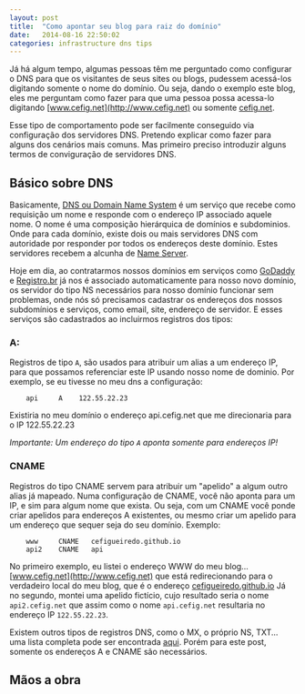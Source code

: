 ```yaml
---
layout: post
title:  "Como apontar seu blog para raiz do domínio"
date:   2014-08-16 22:50:02
categories: infrastructure dns tips
---
```


Já há algum tempo, algumas pessoas têm me perguntado como configurar o DNS para que os visitantes de seus sites ou blogs, pudessem acessá-los digitando somente o nome do domínio. Ou seja, dando o exemplo este blog, eles me perguntam como fazer para que uma pessoa possa acessa-lo digitando [www.cefig.net](http://www.cefig.net) ou somente [cefig.net](http://cefig.net).

Esse tipo de comportamento pode ser facilmente conseguido via configuração dos servidores DNS. Pretendo explicar como fazer para alguns dos cenários mais comuns. Mas primeiro preciso introduzir alguns termos de conviguração de servidores DNS.

## Básico sobre DNS

Basicamente, [DNS ou Domain Name System](http://en.wikipedia.org/wiki/Domain_Name_System) é um serviço que recebe como requisição um nome e responde com o endereço IP associado aquele nome. O nome é uma composição hierárquica de domínios e subdominios. Onde para cada domínio, existe dois ou mais servidores DNS com autoridade por responder por todos os endereços deste domínio. Estes servidores recebem a alcunha de [Name Server](http://en.wikipedia.org/wiki/Name_server). 

Hoje em dia, ao contratarmos nossos domínios em serviços como [GoDaddy](http://godaddy.com) e [Registro.br](http://registro.br) já nos é associado automaticamente para nosso novo domínio, os servidor do tipo NS necessários para nosso domínio funcionar sem problemas, onde nós só precisamos cadastrar os endereços dos nossos subdomínios e serviços, como email, site, endereço de servidor. E esses serviços são cadastrados ao incluirmos registros dos tipos:

### A:
Registros de tipo `A`, são usados para atribuir um alias a um endereço IP, para que possamos referenciar este IP usando nosso nome de dominio. 
Por exemplo, se eu tivesse no meu dns a configuração: 
        
        api     A    122.55.22.23

Existiria no meu domínio o endereço api.cefig.net  que me direcionaria para o IP 122.55.22.23

*Importante: Um endereço do tipo `A` aponta somente para endereços IP!*

### CNAME
Registros do tipo CNAME servem para atribuir um "apelido" a algum outro alias já mapeado. Numa configuração de CNAME, você não aponta para um IP, e sim para algum nome que exista. Ou seja, com um CNAME você ponde criar apelidos para endereços A existentes, ou mesmo criar um apelido para um endereço que sequer seja do seu domínio. Exemplo:

        www     CNAME   cefigueiredo.github.io
        api2    CNAME   api

No primeiro exemplo, eu listei o endereço WWW do meu blog... [www.cefig.net](http://www.cefig.net) que está redirecionando para o verdadeiro local do meu blog, que é o endereço [cefigueiredo.github.io](http://cefigueiredo.github.io)
Já no segundo, montei uma apelido fictício, cujo resultado seria o nome `api2.cefig.net` que assim como o nome `api.cefig.net` resultaria no endereço IP `122.55.22.23`.


Existem outros tipos de registros DNS, como o MX, o próprio NS, TXT... uma lista completa pode ser encontrada [aqui](http://en.wikipedia.org/wiki/List_of_DNS_record_types). Porém para este post, somente os endereços A e CNAME são necessários.

## Mãos a obra
